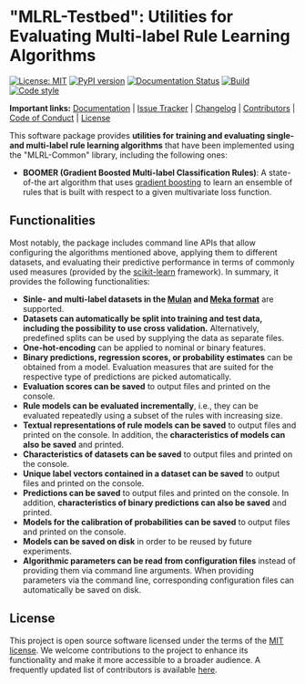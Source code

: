 # "MLRL-Testbed": Utilities for Evaluating Multi-label Rule Learning Algorithms

[![License: MIT](https://img.shields.io/badge/License-MIT-yellow.svg)](https://opensource.org/licenses/MIT)
[![PyPI version](https://badge.fury.io/py/mlrl-testbed.svg)](https://badge.fury.io/py/mlrl-testbed)
[![Documentation Status](https://readthedocs.org/projects/mlrl-boomer/badge/?version=latest)](https://mlrl-boomer.readthedocs.io/en/latest/?badge=latest)
[![Build](https://github.com/mrapp-ke/MLRL-Boomer/actions/workflows/test_build.yml/badge.svg)](https://github.com/mrapp-ke/MLRL-Boomer/actions/workflows/test_build.yml)
[![Code style](https://github.com/mrapp-ke/MLRL-Boomer/actions/workflows/test_format.yml/badge.svg)](https://github.com/mrapp-ke/MLRL-Boomer/actions/workflows/test_format.yml)

**Important links:** [Documentation](https://mlrl-boomer.readthedocs.io) | [Issue Tracker](https://github.com/mrapp-ke/MLRL-Boomer/issues) | [Changelog](https://mlrl-boomer.readthedocs.io/en/latest/misc/CHANGELOG.html) | [Contributors](https://mlrl-boomer.readthedocs.io/en/latest/misc/CONTRIBUTORS.html) | [Code of Conduct](https://mlrl-boomer.readthedocs.io/en/latest/misc/CODE_OF_CONDUCT.html) | [License](https://mlrl-boomer.readthedocs.io/en/latest/misc/LICENSE.html)

This software package provides **utilities for training and evaluating single- and multi-label rule learning algorithms** that have been implemented using the "MLRL-Common" library, including the following ones:

* **BOOMER (Gradient Boosted Multi-label Classification Rules)**: A state-of-the art algorithm that uses [gradient boosting](https://en.wikipedia.org/wiki/Gradient_boosting) to learn an ensemble of rules that is built with respect to a given multivariate loss function.

## Functionalities

Most notably, the package includes command line APIs that allow configuring the algorithms mentioned above, applying them to different datasets, and evaluating their predictive performance in terms of commonly used measures (provided by the [scikit-learn](https://scikit-learn.org/) framework). In summary, it provides the following functionalities:

* **Sinle- and multi-label datasets in the [Mulan](http://mulan.sourceforge.net/format.html) and [Meka format](https://waikato.github.io/meka/datasets/)** are supported.
* **Datasets can automatically be split into training and test data, including the possibility to use cross validation.** Alternatively, predefined splits can be used by supplying the data as separate files.
* **One-hot-encoding** can be applied to nominal or binary features.
* **Binary predictions, regression scores, or probability estimates** can be obtained from a model. Evaluation measures that are suited for the respective type of predictions are picked automatically.
* **Evaluation scores can be saved** to output files and printed on the console.
* **Rule models can be evaluated incrementally**, i.e., they can be evaluated repeatedly using a subset of the rules with increasing size.
* **Textual representations of rule models can be saved** to output files and printed on the console. In addition, the **characteristics of models can also be saved** and printed.
* **Characteristics of datasets can be saved** to output files and printed on the console.
* **Unique label vectors contained in a dataset can be saved** to output files and printed on the console.
* **Predictions can be saved** to output files and printed on the console. In addition, **characteristics of binary predictions can also be saved** and printed.
* **Models for the calibration of probabilities can be saved** to output files and printed on the console.
* **Models can be saved on disk** in order to be reused by future experiments.
* **Algorithmic parameters can be read from configuration files** instead of providing them via command line arguments. When providing parameters via the command line, corresponding configuration files can automatically be saved on disk.

## License

This project is open source software licensed under the terms of the [MIT license](https://mlrl-boomer.readthedocs.io/en/latest/misc/LICENSE.html). We welcome contributions to the project to enhance its functionality and make it more accessible to a broader audience. A frequently updated list of contributors is available [here](https://mlrl-boomer.readthedocs.io/en/latest/misc/CONTRIBUTORS.html). 
